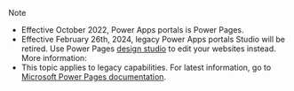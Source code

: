 >[!NOTE]
>
> - Effective October 2022, Power Apps portals is Power Pages. 
> - Effective February 26th, 2024, legacy Power Apps portals Studio will be retired. Use Power Pages [design studio](/power-pages/getting-started/use-design-studio) to edit your websites instead. More information: 
> - This topic applies to legacy capabilities. For latest information, go to [Microsoft Power Pages documentation](/power-pages).